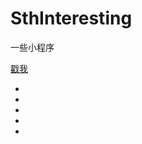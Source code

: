 # SthInteresting
一些小程序

[戳我](http://git.oschina.net/swaggy/SthInteresting)

* []()
* []()
* []()
* []()
* []()
